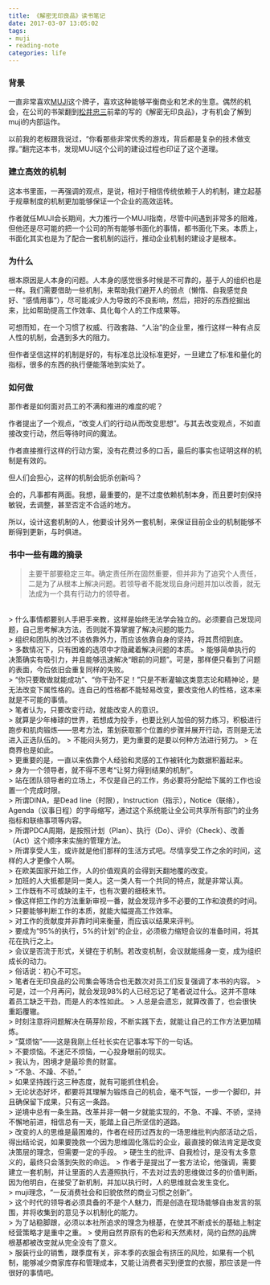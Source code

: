 ```yaml
---
title: 《解密无印良品》读书笔记
date: 2017-03-07 13:05:02
tags:
- muji
- reading-note
categories: life
---
```


### 背景

一直非常喜欢[MUJI][2]这个牌子，喜欢这种能够平衡商业和艺术的生意。偶然的机会，在公司的书架翻到[松井忠三][1]前辈的写的《解密无印良品》，才有机会了解到muji的内部运作。

以前我的老板跟我说过，“你看那些非常优秀的游戏，背后都是复杂的技术做支撑。”翻完这本书，发现MUJI这个公司的建设过程也印证了这个道理。

### 建立高效的机制

这本书里面，一再强调的观点，是说，相对于相信传统依赖于人的机制，建立起基于规章制度的机制更加能够保证一个企业的高效运转。

作者就任MUJI会长期间，大力推行一个MUJI指南，尽管中间遇到非常多的阻难，但他还是尽可能的把一个公司的所有能够书面化的事情，都书面化下来。本质上，书面化其实也是为了配合一套机制的运行，推动企业机制的建设才是根本。

<!--more-->

### 为什么

根本原因是人本身的问题。人本身的感觉很多时候是不可靠的，基于人的组织也是一样。我们需要借助一些机制，来帮助我们避开人的弱点（懒惰、自我感觉良好、“感情用事”），尽可能减少人为导致的不良影响，然后，把好的东西挖掘出来，比如帮助提高工作效率、具化每个人的工作成果等。

可想而知，在一个习惯了权威、行政套路、“人治”的企业里，推行这样一种有点反人性的机制，会遇到多大的阻力。

但作者坚信这样的机制是好的，有标准总比没标准更好，一旦建立了标准和量化的指标，很多的东西的执行便能落地到实处了。

### 如何做

那作者是如何面对员工的不满和推进的难度的呢？

作者提出了一个观点，“改变人们的行动从而改变思想”。与其去改变观点，不如直接改变行动，然后等待时间的魔法。

作者直接推行这样的行动方案，没有花费过多的口舌，最后的事实也证明这样的机制是有效的。

但人们会担心，这样的机制会扼杀创新吗？

会的，凡事都有两面。我想，最重要的，是不过度依赖机制本身，而且要时刻保持敏锐，去调整，甚至否定不合适的地方。

所以，设计这套机制的人，他要设计另外一套机制，来保证目前企业的机制能够不断得到更新，与时俱进。

### 书中一些有趣的摘录

> 主要干部要稳定三年。确定责任所在固然重要，但并非为了追究个人责任，二是为了从根本上解决问题。若领导者不能发现自身问题并加以改善，就无法成为一个具有行动力的领导者。
<br>
> 什么事情都要别人手把手来教，这样是始终无法学会独立的。必须要自己发现问题，自己思考解决方法，否则就不算掌握了解决问题的能力。
<br>
> 组织和团队的改过不该依靠外力，而应该依靠自身的坚持，将其贯彻到底。
<br>
>  多数情况下，只有困难的选项中才隐藏着解决问题的本质。
>   能够简单执行的决策确实有吸引力，并且能够迅速解决“眼前的问题”。可是，那样便只看到了问题的表面，今后依旧会重复同样的失败。
<br>
> “你只要敢做就能成功”、“你干劲不足！”只是不断灌输这类意志论和精神论，是无法改变下属性格的。连自己的性格都不能轻易改变，要改变他人的性格，这本来就是不可能的事情。
<br>
>    笔者认为，只要改变行动，就能改变人的意识。
<br>
>    就算是少年棒球的世界，若想成为投手，也要比别人加倍的努力练习，积极进行跑步和肌肉锻炼——思考方法，策划获取那个位置的步骤并展开行动，否则是无法进入正选队伍的。
>    不能闷头努力，更为重要的是要以何种方法进行努力。
>    在商界也是如此。
<br>
>   更重要的是，一直以来依靠个人经验和灵感的工作被转化为数据积蓄起来。
<br>
>    身为一个领导者，就不得不思考“让努力得到结果的机制”。
<br>
> 站在团队领导者的立场上，不仅是自己的工作，务必要将分配给下属的工作也设置一个完成时限。
<br>
> 所谓DINA，是Dead line（时限），Instruction（指示），Notice（联络），Agenda（议事日程）的字母缩写，通过这个系统能让全公司共享所有部门的业务指标和联络事项等内容。
<br>
> 所谓PDCA周期，是按照计划（Plan）、执行（Do）、评价（Check）、改善（Act）这个顺序来实施的管理方法。
<br>
> 所谓享受人生，或许就是他们那样的生活方式吧。尽情享受工作之余的时间，这样的人才更像个人啊。
<br>
> 在欧美国家开始工作，人的价值观真的会得到天翻地覆的改变。
<br>
> 加班的人大抵都是同一类人。这一类人有一个共同的特点，就是非常认真。
<br>
> 工作既有不可或缺的主干，也有次要的细枝末节。
<br>
> 像这样把工作的方法重新审视一番，就会发现许多不必要的工作和浪费的时间。
<br>
> 只要能够判断工作的本质，就能大幅提高工作效率。
<br>
> 对工作的贡献度并非靠时间来衡量，而应该以结果来评判。
<br>
> 要成为“95%的执行，5%的计划”的企业，必须极力缩短会议的准备时间，将其花在执行之上。
<br>
> 会议是否流于形式，关键在于机制。若改变机制，会议就能摇身一变，成为组织成长的动力。
<br>
> 俗话说：初心不可忘。
<br>
> 笔者在无印良品的公司集会等场合也无数次对员工们反复强调了本书的内容。
> 可是，过一个月再问，就会发现98%的人已经忘记了笔者说过什么。这并不意味着员工缺乏干劲，而是人的本性如此。
> 人总是会遗忘，就算改善了，也会很快重蹈覆辙。
<br>
> 时刻注意将问题解决在萌芽阶段，不断实践下去，就能让自己的工作方法更加精炼。
<br>
> “莫烦恼”——这是我刚上任社长实在记事本写下的一句话。
<br>
> 不要烦恼。不迷茫不烦恼，一心投身眼前的现实。
<br>
> 我认为，困境才是最珍贵的财富。
<br>
> “不急、不躁、不骄。”
<br>
> 如果坚持践行这三种态度，就有可能抓住机会。
<br>
> 无论状态好坏，都要将其理解为锻炼自己的机会，毫不气馁，一步一个脚印，并且确保留下成果，只有这一条路。
<br>
> 逆境中总有一条生路。改革并非一朝一夕就能实现的，不急、不躁、不骄，坚持不懈地前进，相信总有一天，能踏上自己所坚信的道路。
<br>
> 改变的人的思维是最困难的，作者在经历过西友的一场思维批判内部活动之后，得出结论说，如果要挽救一个因为思维固化落后的企业，最直接的做法肯定是改变决策层的理念，但需要一定的手段。
> 硬生生的批评、自我检讨，是没有太多意义的，最终只会落到失败的命运。
> 作者于是提出了一套方法论，他强调，需要建立一套机制，并让里面的人去遵照执行，不去对过去的思维做过多的价值判断。因为他明白，在接受了新机制，并加以执行时，人的思维就会发生变化。
<br>
> muji理念，“一反消费社会和旧貌依然的商业习惯之创新”。
<br>
> 这个时代的领导者必须具备的不是个人魅力，而是创造在现场能够自由发言的氛围，并将收集到的意见予以机制化的能力。
<br>
> 为了站稳脚跟，必须以本社所追求的理念为根基，在使其不断成长的基础上制定经营策略才是重中之重。
> 使用自然界原有的色彩和天然素材，简约自然的品牌根基都被改变就从完全没有了意义。
<br>
> 服装行业的销售，跟季度有关，非本季的衣服会有挤压的风险，如果有一个机制，能够减少商家库存和管理成本，又能让消费者买到便宜的衣服，那应该是一件很好的事情吧。

[1]: https://www.wikiwand.com/ja/%E8%89%AF%E5%93%81%E8%A8%88%E7%94%BB
[2]: http://www.muji.com.cn/
